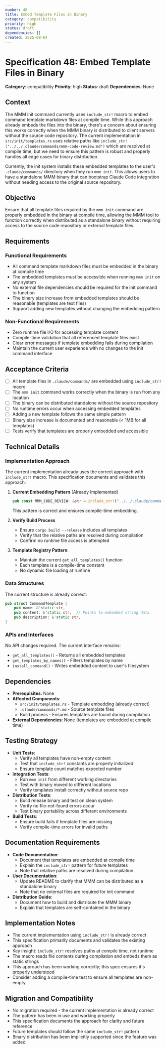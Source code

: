 ```yaml
---
number: 48
title: Embed Template Files in Binary
category: compatibility
priority: high
status: draft
dependencies: []
created: 2025-08-04
---
```


# Specification 48: Embed Template Files in Binary

**Category**: compatibility
**Priority**: high
**Status**: draft
**Dependencies**: None

## Context

The MMM init command currently uses `include_str!` macro to embed command template markdown files at compile time. While this approach already embeds the files into the binary, there's a concern about ensuring this works correctly when the MMM binary is distributed to client servers without the source code repository. The current implementation in `src/init/templates.rs` uses relative paths like `include_str!("../../.claude/commands/mmm-code-review.md")` which are resolved at compile time, but we need to ensure this pattern is robust and properly handles all edge cases for binary distribution.

Currently, the init system installs these embedded templates to the user's `.claude/commands/` directory when they run `mmm init`. This allows users to have a standalone MMM binary that can bootstrap Claude Code integration without needing access to the original source repository.

## Objective

Ensure that all template files required by the `mmm init` command are properly embedded in the binary at compile time, allowing the MMM tool to function correctly when distributed as a standalone binary without requiring access to the source code repository or external template files.

## Requirements

### Functional Requirements
- All command template markdown files must be embedded in the binary at compile time
- The embedded templates must be accessible when running `mmm init` on any system
- No external file dependencies should be required for the init command to function
- The binary size increase from embedded templates should be reasonable (templates are text files)
- Support adding new templates without changing the embedding pattern

### Non-Functional Requirements
- Zero runtime file I/O for accessing template content
- Compile-time validation that all referenced template files exist
- Clear error messages if template embedding fails during compilation
- Maintain the current user experience with no changes to the init command interface

## Acceptance Criteria

- [ ] All template files in `.claude/commands/` are embedded using `include_str!` macro
- [ ] The `mmm init` command works correctly when the binary is run from any location
- [ ] The binary can be distributed standalone without the source repository
- [ ] No runtime errors occur when accessing embedded templates
- [ ] Adding a new template follows the same simple pattern
- [ ] Binary size increase is documented and reasonable (< 1MB for all templates)
- [ ] Tests verify that templates are properly embedded and accessible

## Technical Details

### Implementation Approach

The current implementation already uses the correct approach with `include_str!` macro. This specification documents and validates this approach:

1. **Current Embedding Pattern** (Already Implemented)
   ```rust
   pub const MMM_CODE_REVIEW: &str = include_str!("../../.claude/commands/mmm-code-review.md");
   ```
   This pattern is correct and ensures compile-time embedding.

2. **Verify Build Process**
   - Ensure `cargo build --release` includes all templates
   - Verify that the relative paths are resolved during compilation
   - Confirm no runtime file access is attempted

3. **Template Registry Pattern**
   - Maintain the current `get_all_templates()` function
   - Each template is a compile-time constant
   - No dynamic file loading at runtime

### Data Structures

The current structure is already correct:
```rust
pub struct CommandTemplate {
    pub name: &'static str,
    pub content: &'static str,  // Points to embedded string data
    pub description: &'static str,
}
```

### APIs and Interfaces

No API changes required. The current interface remains:
- `get_all_templates()` - Returns all embedded templates
- `get_templates_by_names()` - Filters templates by name
- `install_command()` - Writes embedded content to user's filesystem

## Dependencies

- **Prerequisites**: None
- **Affected Components**: 
  - `src/init/templates.rs` - Template embedding (already correct)
  - `.claude/commands/*.md` - Source template files
  - Build process - Ensures templates are found during compilation
- **External Dependencies**: None (templates are embedded at compile time)

## Testing Strategy

- **Unit Tests**: 
  - Verify all templates have non-empty content
  - Test that `include_str!` constants are properly initialized
  - Ensure template count matches expected number
- **Integration Tests**: 
  - Run `mmm init` from different working directories
  - Test with binary moved to different locations
  - Verify templates install correctly without source repo
- **Distribution Tests**: 
  - Build release binary and test on clean system
  - Verify no file-not-found errors occur
  - Test binary portability across different environments
- **Build Tests**:
  - Ensure build fails if template files are missing
  - Verify compile-time errors for invalid paths

## Documentation Requirements

- **Code Documentation**: 
  - Document that templates are embedded at compile time
  - Explain the `include_str!` pattern for future templates
  - Note that relative paths are resolved during compilation
- **User Documentation**: 
  - Update README to clarify that MMM can be distributed as a standalone binary
  - Note that no external files are required for init command
- **Distribution Guide**:
  - Document how to build and distribute the MMM binary
  - Explain that templates are self-contained in the binary

## Implementation Notes

- The current implementation using `include_str!` is already correct
- This specification primarily documents and validates the existing approach
- Key insight: `include_str!` resolves paths at compile time, not runtime
- The macro reads file contents during compilation and embeds them as static strings
- This approach has been working correctly; this spec ensures it's properly understood
- Consider adding a compile-time test to ensure all templates are non-empty

## Migration and Compatibility

- No migration required - the current implementation is already correct
- The pattern has been in use and working properly
- This specification documents the approach for clarity and future reference
- Future templates should follow the same `include_str!` pattern
- Binary distribution has been implicitly supported since the feature was added